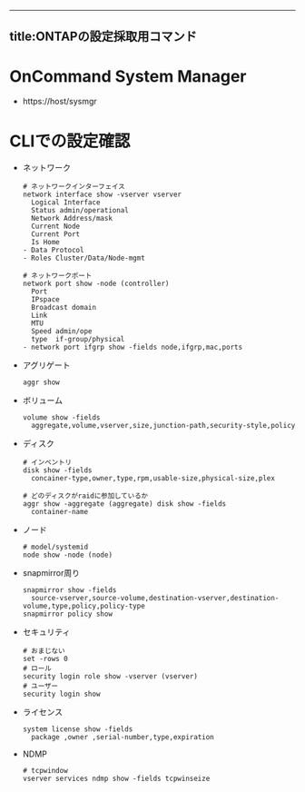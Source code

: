 
---
title:ONTAPの設定採取用コマンド
---

# OnCommand System Manager

- https://host/sysmgr

# CLIでの設定確認

- ネットワーク
  ```
  # ネットワークインターフェイス
  network interface show -vserver vserver
    Logical Interface
    Status admin/operational
    Network Address/mask
    Current Node
    Current Port
    Is Home
  - Data Protocol
  - Roles Cluster/Data/Node-mgmt
  
  # ネットワークポート
  network port show -node (controller)
    Port
    IPspace
    Broadcast domain
    Link
    MTU
    Speed admin/ope
    type  if-group/physical
  - network port ifgrp show -fields node,ifgrp,mac,ports
  ```

- アグリゲート
  ```
  aggr show 
  ```

- ボリューム
  ```
  volume show -fields
    aggregate,volume,vserver,size,junction-path,security-style,policy
  ```

- ディスク
  ```
  # インベントリ
  disk show -fields
    concainer-type,owner,type,rpm,usable-size,physical-size,plex
  
  # どのディスクがraidに参加しているか
  aggr show -aggregate (aggregate) disk show -fields 
    container-name
  ```

- ノード
  ```
  # model/systemid 
  node show -node (node) 
  ```

- snapmirror周り
  ```
  snapmirror show -fields
    source-vserver,source-volume,destination-vserver,destination-volume,type,policy,policy-type
  snapmirror policy show 
  ```

- セキュリティ
  ```
  # おまじない
  set -rows 0
  # ロール
  security login role show -vserver (vserver) 
  # ユーザー
  security login show 
  ```

- ライセンス
  ```
  system license show -fields 
    package ,owner ,serial-number,type,expiration
  ```

- NDMP
  ```
  # tcpwindow
  vserver services ndmp show -fields tcpwinseize
  ```
